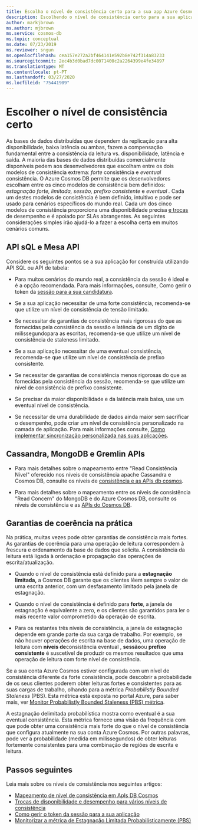 ```yaml
---
title: Escolha o nível de consistência certo para a sua app Azure Cosmos DB
description: Escolhendo o nível de consistência certo para a sua aplicação no Azure Cosmos DB.
author: markjbrown
ms.author: mjbrown
ms.service: cosmos-db
ms.topic: conceptual
ms.date: 07/23/2019
ms.reviewer: sngun
ms.openlocfilehash: cea157e272a2bf464141e592b8e742f314a83233
ms.sourcegitcommit: 2ec4b3d0bad7dc0071400c2a2264399e4fe34897
ms.translationtype: MT
ms.contentlocale: pt-PT
ms.lasthandoff: 03/27/2020
ms.locfileid: "75441909"
---
```

# <a name="choose-the-right-consistency-level"></a>Escolher o nível de consistência certo 

As bases de dados distribuídas que dependem da replicação para alta disponibilidade, baixa latência ou ambas, fazem a compensação fundamental entre a consistência da leitura vs. disponibilidade, latência e saída. A maioria das bases de dados distribuídas comercialmente disponíveis pedem aos desenvolvedores que escolham entre os dois modelos de consistência extrema: *forte* consistência e *eventual* consistência. O Azure Cosmos DB permite que os desenvolvedores escolham entre os cinco modelos de consistência bem definidos: *estagnação forte,* *limitada,* *sessão,* *prefixo consistente* e *eventual .* Cada um destes modelos de consistência é bem definido, intuitivo e pode ser usado para cenários específicos do mundo real. Cada um dos cinco modelos de consistência proporciona uma disponibilidade precisa [e trocas](consistency-levels-tradeoffs.md) de desempenho e é apoiado por SLAs abrangentes. As seguintes considerações simples irão ajudá-lo a fazer a escolha certa em muitos cenários comuns.

## <a name="sql-api-and-table-api"></a>API sQL e Mesa API

Considere os seguintes pontos se a sua aplicação for construída utilizando API SQL ou API de tabela:

- Para muitos cenários do mundo real, a consistência da sessão é ideal e é a opção recomendada. Para mais informações, consulte, Como gerir o token da [sessão para a sua candidatura](how-to-manage-consistency.md#utilize-session-tokens).

- Se a sua aplicação necessitar de uma forte consistência, recomenda-se que utilize um nível de consistência de tensão limitado.

- Se necessitar de garantias de consistência mais rigorosas do que as fornecidas pela consistência da sessão e latência de um dígito de milissegundopara as escritas, recomenda-se que utilize um nível de consistência de staleness limitado.  

- Se a sua aplicação necessitar de uma eventual consistência, recomenda-se que utilize um nível de consistência de prefixo consistente.

- Se necessitar de garantias de consistência menos rigorosas do que as fornecidas pela consistência da sessão, recomenda-se que utilize um nível de consistência de prefixo consistente.

- Se precisar da maior disponibilidade e da latência mais baixa, use um eventual nível de consistência.

- Se necessitar de uma durabilidade de dados ainda maior sem sacrificar o desempenho, pode criar um nível de consistência personalizado na camada de aplicação. Para mais informações consulte, [Como implementar sincronização personalizada nas suas aplicações](how-to-custom-synchronization.md).

## <a name="cassandra-mongodb-and-gremlin-apis"></a>Cassandra, MongoDB e Gremlin APIs

- Para mais detalhes sobre o mapeamento entre "Read Consistência Nível" oferecido nos níveis de consistência apache Cassandra e Cosmos DB, consulte os níveis de [consistência e as APIs db cosmos](consistency-levels-across-apis.md#cassandra-mapping).

- Para mais detalhes sobre o mapeamento entre os níveis de consistência "Read Concern" do MongoDB e do Azure Cosmos DB, consulte os níveis de consistência e as [APIs do Cosmos DB](consistency-levels-across-apis.md#mongo-mapping).

## <a name="consistency-guarantees-in-practice"></a>Garantias de coerência na prática

Na prática, muitas vezes pode obter garantias de consistência mais fortes. As garantias de coerência para uma operação de leitura correspondem à frescura e ordenamento da base de dados que solicita. A consistência da leitura está ligada à ordenação e propagação das operações de escrita/atualização.  

* Quando o nível de consistência está definido para a **estagnação limitada,** a Cosmos DB garante que os clientes lêem sempre o valor de uma escrita anterior, com um desfasamento limitado pela janela de estagnação.

* Quando o nível de consistência é definido para **forte**, a janela de estagnação é equivalente a zero, e os clientes são garantidos para ler o mais recente valor comprometido da operação de escrita.

* Para os restantes três níveis de consistência, a janela de estagnação depende em grande parte da sua carga de trabalho. Por exemplo, se não houver operações de escrita na base de dados, uma operação de leitura com **níveis de**consistência eventual , **sessão**ou **prefixo consistente** é suscetível de produzir os mesmos resultados que uma operação de leitura com forte nível de consistência.

Se a sua conta Azure Cosmos estiver configurada com um nível de consistência diferente da forte consistência, pode descobrir a probabilidade de os seus clientes poderem obter leituras fortes e consistentes para as suas cargas de trabalho, olhando para a métrica *Probabilistly Bounded Staleness* (PBS). Esta métrica está exposta no portal Azure, para saber mais, ver [Monitor Probabilistly Bounded Staleness (PBS) métrica](how-to-manage-consistency.md#monitor-probabilistically-bounded-staleness-pbs-metric).

A estagnação delimitada probabilística mostra como eventual é a sua eventual consistência. Esta métrica fornece uma visão da frequência com que pode obter uma consistência mais forte do que o nível de consistência que configura atualmente na sua conta Azure Cosmos. Por outras palavras, pode ver a probabilidade (medida em milissegundos) de obter leituras fortemente consistentes para uma combinação de regiões de escrita e leitura.

## <a name="next-steps"></a>Passos seguintes

Leia mais sobre os níveis de consistência nos seguintes artigos:

* [Mapeamento de nível de consistência em ApIs DB Cosmos](consistency-levels-across-apis.md)
* [Trocas de disponibilidade e desempenho para vários níveis de consistência](consistency-levels-tradeoffs.md)
* [Como gerir o token da sessão para a sua aplicação](how-to-manage-consistency.md#utilize-session-tokens)
* [Monitorizar a métrica de Estagnação Limitada Probabilisticamente (PBS)](how-to-manage-consistency.md#monitor-probabilistically-bounded-staleness-pbs-metric)
